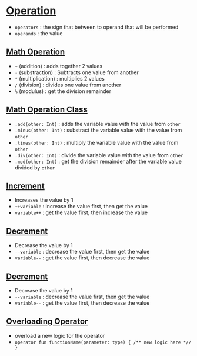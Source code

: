# [Operation](https://github.com/HidayatRivai2020/kotlin/blob/main/src/main/kotlin/operation)
- `operators` : the sign that between to operand that will be performed
- `operands` : the value

## [Math Operation](https://github.com/HidayatRivai2020/kotlin/blob/main/src/main/kotlin/operation/MathOperations.kt)
- `+` (addition) : adds together 2 values 
- `-` (substraction) : Subtracts one value from another
- `*` (multiplication) : multiplies 2 values 
- `/` (division) : divides one value from another
- `%` (modulus) : get the division remainder

## [Math Operation Class](https://github.com/HidayatRivai2020/kotlin/blob/main/src/main/kotlin/operation/MathOperationClass.kt)
- `.add(other: Int)` : adds the variable value with the value from `other`
- `.minus(other: Int)` : substract the variable value with the value from `other`
- `.times(other: Int)` : multiply the variable value with the value from `other`
- `.div(other: Int)` : divide the variable value with the value from `other`
- `.mod(other: Int)` : get the division remainder after the variable value divided by `other`

## [Increment](https://github.com/HidayatRivai2020/kotlin/blob/main/src/main/kotlin/operation/Increment.kt)
  - Increases the value by 1
  - `++variable` : increase the value first, then get the value
  - `variable++` : get the value first, then increase the value

## [Decrement](https://github.com/HidayatRivai2020/kotlin/blob/main/src/main/kotlin/operation/Decrement.kt)
- Decrease the value by 1
- `--variable` : decrease the value first, then get the value
- `variable--` : get the value first, then decrease the value

## [Decrement](https://github.com/HidayatRivai2020/kotlin/blob/main/src/main/kotlin/operation/Decrement.kt)
- Decrease the value by 1
- `--variable` : decrease the value first, then get the value
- `variable--` : get the value first, then decrease the value

## [Overloading Operator](https://github.com/HidayatRivai2020/kotlin/blob/main/src/main/kotlin/operation/OverloadingOperator.kt)
- overload a new logic for the operator
- `operator fun functionName(parameter: type) { /** new logic here *// }`